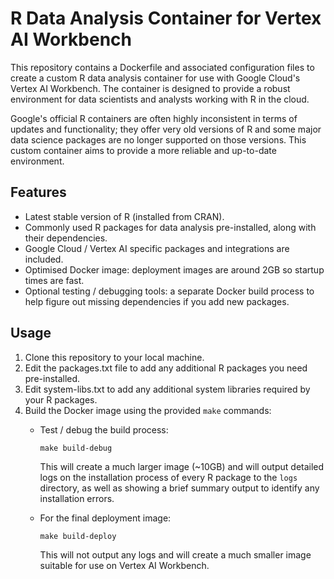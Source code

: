 # R Data Analysis Container for Vertex AI Workbench

This repository contains a Dockerfile and associated configuration files to create a custom R data analysis container for use with Google Cloud's Vertex AI Workbench. The container is designed to provide a robust environment for data scientists and analysts working with R in the cloud.

Google's official R containers are often highly inconsistent in terms of updates and functionality; they offer very old versions of R and some major data science packages are no longer supported on those versions. This custom container aims to provide a more reliable and up-to-date environment.

## Features
- Latest stable version of R (installed from CRAN).
- Commonly used R packages for data analysis pre-installed, along with their dependencies.
- Google Cloud / Vertex AI specific packages and integrations are included.
- Optimised Docker image: deployment images are around 2GB so startup times are fast.
- Optional testing / debugging tools: a separate Docker build process to help figure out missing dependencies if you add new packages.

## Usage
1. Clone this repository to your local machine.
2. Edit the packages.txt file to add any additional R packages you need pre-installed.
3. Edit system-libs.txt to add any additional system libraries required by your R packages.
4. Build the Docker image using the provided `make` commands:
    - Test / debug the build process:
      ```
      make build-debug
      ```
      This will create a much larger image (~10GB) and will output detailed logs on the installation process of every R package to the `logs` directory, as well as showing a brief summary output to identify any installation errors.

    - For the final deployment image:
      ```
      make build-deploy
      ```
      This will not output any logs and will create a much smaller image suitable for use on Vertex AI Workbench.
